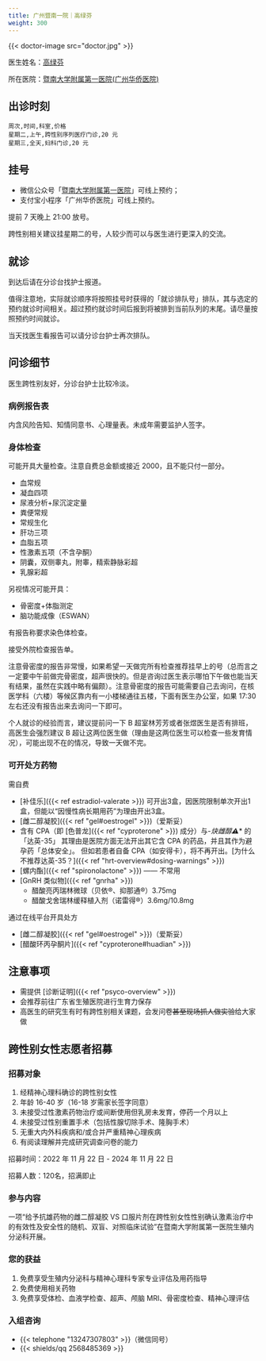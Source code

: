 ```yaml
---
title: 广州暨南一院｜高绿芬
weight: 300
---
```


{{< doctor-image src="doctor.jpg" >}}

医生姓名：[高绿芬](https://h.jd120.com/Reserve/Doctor/21056)

所在医院：[暨南大学附属第一医院(广州华侨医院)](https://amap.com/place/B00140US6O)

## 出诊时刻

```csv
周次,时间,科室,价格
星期二,上午,跨性别序列医疗门诊,20 元
星期三,全天,妇科门诊,20 元
```

## 挂号

- 微信公众号「[暨南大学附属第一医院](weixin://gh_689f24c33166)」可线上预约；
- 支付宝小程序「广州华侨医院」可线上预约。

提前 7 天晚上 21:00 放号。

跨性别相关建议挂星期二的号，人较少而可以与医生进行更深入的交流。

## 就诊

到达后请在分诊台找护士报道。

值得注意地，实际就诊顺序将按照挂号时获得的「就诊排队号」排队，其与选定的预约就诊时间相关。超过预约就诊时间后报到将被排到当前队列的末尾。请尽量按照预约时间就诊。

当天找医生看报告可以请分诊台护士再次排队。

## 问诊细节

医生跨性别友好，分诊台护士比较冷淡。

### 病例报告表

内含风险告知、知情同意书、心理量表。未成年需要监护人签字。

### 身体检查

可能开具大量检查。注意自费总金额或接近 2000，且不能只付一部分。

- 血常规
- 凝血四项
- 尿液分析+尿沉淀定量
- 粪便常规
- 常规生化
- 肝功三项
- 血脂五项
- 性激素五项（不含孕酮）
- 阴囊，双侧睾丸，附睾，精索静脉彩超
- 乳腺彩超

另视情况可能开具：

- 骨密度+体脂测定
- 脑功能成像（ESWAN）

有报告称要求染色体检查。

接受外院检查报告单。

注意骨密度的报告非常慢，如果希望一天做完所有检查推荐挂早上的号（总而言之一定要中午前做完骨密度，超声很快的。但是咨询过医生表示哪怕下午做也能当天有结果，虽然在实践中略有偏颇）。注意骨密度的报告可能需要自己去询问，在核医学科（六楼）等候区靠内有一小楼梯通往五楼，下面有医生办公室，如果 17:30 左右还没有报告出来去询问一下即可。

个人就诊的经验而言，建议提前问一下 B 超室林芳芳或者张煜医生是否有排班，高医生会强烈建议 B 超让这两位医生做（理由是这两位医生可以检查一些发育情况），可能出现不在的情况，导致一天做不完。

### 可开处方药物

需自费

- [补佳乐]({{< ref estradiol-valerate >}})
  可开出3盒，因医院限制单次开出1盒，但能以“因慢性病长期用药”为理由开出3盒。
- [雌二醇凝胶]({{< ref "gel#oestrogel" >}})（爱斯妥）
- 含有 CPA（即 [色普龙]({{< ref "cyproterone" >}}) 成分）与-*炔雌醇&#9888;** 的「达英-35」
  其理由是医院方面无法开出其它含 CPA 的药品，并且其作为避孕药「总体安全」。
  但如若患者自备 CPA（如安得卡），将不再开出。[为什么不推荐达英-35？]({{< ref "hrt-overview#dosing-warnings" >}})
- [螺内酯]({{< ref "spironolactone" >}}) —— 不常用
- [GnRH 类似物]({{< ref "gnrha" >}})
  - 醋酸亮丙瑞林微球（贝依®、抑那通®）3.75mg
  - 醋酸戈舍瑞林缓释植入剂（诺雷得®）3.6mg/10.8mg

通过在线平台开具处方

- [雌二醇凝胶]({{< ref "gel#oestrogel" >}})（爱斯妥）
- [醋酸环丙孕酮片]({{< ref "cyproterone#huadian" >}})

## 注意事项

- 需提供 [诊断证明]({{< ref "psyco-overview" >}})
- 会推荐前往广东省生殖医院进行生育力保存
- 高医生的研究生有时有跨性别相关课题，会发问卷~~甚至现场抓人做实验~~给大家做

## 跨性别女性志愿者招募

### 招募对象

1. 经精神心理科确诊的跨性别女性
1. 年龄 16-40 岁（16-18 岁需家长签字同意）
1. 未接受过性激素药物治疗或间断使用但乳房未发育，停药一个月以上
1. 未接受过性别重置手术（包括性腺切除手术、隆胸手术）
1. 无重大内外科疾病和/或合并严重精神心理疾病
1. 有阅读理解并完成研究调查问卷的能力

招募时间：2022 年 11 月 22 日 - 2024 年 11 月 22 日

招募人数：120名，招满即止

### 参与内容

一项“给予抗雄药物的雌二醇凝胶 VS 口服片剂在跨性别女性性别确认激素治疗中的有效性及安全性的随机、双盲、对照临床试验”在暨南大学附属第一医院生殖内分泌科开展。

### 您的获益

1. 免费享受生殖内分泌科与精神心理科专家专业评估及用药指导
1. 免费使用相关药物
1. 免费享受体检、血液学检查、超声、颅脑 MRI、骨密度检查、精神心理评估

### 入组咨询

- {{< telephone "13247307803" >}}（微信同号）
- {{< shields/qq 2568485369 >}}
